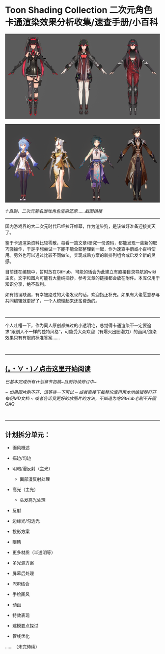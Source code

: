 # Toon Shading Collection 二次元角色卡通渲染效果分析收集/速查手册/小百科

![CH00_01_战双角色渲染还原展示](imgs/CH00_01_ZhanShuang.jpg)

![CH00_02_原神角色渲染还原展示](imgs/CH00_02_YuanShen.png)

*↑自制，二次元著名游戏角色渲染还原……截图镇楼*

---


国内游戏界的大二次元时代已经拉开帷幕，作为渲染狗，是该做好准备迎接变天了。

鉴于卡通渲染资料比较零散，每看一篇文章/研究一份源码，都能发现一些新的取巧骚操作，于是乎想尝试一下能不能全部整理到一起，作为速查手册或小百科使用。另外也可以通过比较不同做法，实现成熟方案的新排列组合或启发全新的灵感。

目前还在编辑中，暂时放在GitHub，可能的话会为此建立有直接目录导航的wiki主页。文字和图片可能有大量纯摘抄，参考文章的链接都会放在附件。本库仅用于知识分享，绝不盈利。

如有错误缺漏，有幸被路过的大佬发现的话，欢迎指正补充。如果有大佬愿意参与共同编辑就更好了，一个人梳理起来还蛮费劲的。

<br>

------

个人吐槽一下，作为同人原创都搞过的小透明宅，总觉得卡通渲染不一定要追求“跟别人不一样的独特风格”，可能受大众欢迎（有爆火出圈潜力）的画风/渲染效果只有有限的标准答案……

<br>

------

## [(。・∀・)ノ点击这里开始阅读](/正文)

*已基本完成所有计划章节初稿~目前持续修订中*~

*~ 如果图片刷不开，请等待一下再试 ~ 或者直接下载整份库再用本地编辑器打开每份MD文档 ~ 或者告诉我更好的放图片的方法，不知道为啥GitHub老刷不开图QAQ*

<br>

---

## 计划拆分单元：

+ 画风概述
+ 描边/勾边
+ 明暗/漫反射（主光）
  + 面部漫反射处理
+ 高光（主光）
  + 头发高光处理
+ 反射

+ 边缘光/勾边光
+ 投影方案
+ 眼睛
+ 更多材质（半透明等）
+ 多光源方案
+ 屏幕后处理
+ PBR结合
+ 手绘画风
+ 动画
+ 特效表现
+ 建模要点探讨
+ 管线优化

…… （未完待续）









